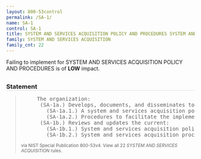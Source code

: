 ```yaml
---
layout: 800-53control
permalink: /SA-1/
name: SA-1
control: SA-1
title: SYSTEM AND SERVICES ACQUISITION POLICY AND PROCEDURES SYSTEM AND SERVICES ACQUISITION
family: SYSTEM AND SERVICES ACQUISITION
family_cnt: 22
---
```

<p class="text-info">Failing to implement for SYSTEM AND SERVICES ACQUISITION POLICY AND PROCEDURES is of <b>LOW</b> impact.</p>

<h3 style="border-bottom:1px solid #ddd;margin:30px 0 8px 0;">Statement</h3>
<blockquote>
<pre>     The organization: 
      (SA-1a.) Develops, documents, and disseminates to [Assignment: organization-defined personnel or roles]: 
        (SA-1a.1.) A system and services acquisition policy that addresses purpose, scope, roles, responsibilities, management commitment, coordination among organizational entities, and compliance; and 
        (SA-1a.2.) Procedures to facilitate the implementation of the system and services acquisition policy and associated system and services acquisition controls; and 
      (SA-1b.) Reviews and updates the current: 
        (SA-1b.1.) System and services acquisition policy [Assignment: organization-defined frequency]; and 
        (SA-1b.2.) System and services acquisition procedures [Assignment: organization-defined frequency]. 
</pre>
<p><small>via NIST Special Publication 800-53v4. View all 22 <i>SYSTEM AND SERVICES ACQUISITION</i> rules. <a href="/cce/ssg/group/$Group_id"><span class="glyphicon glyphicon-link"></span></a> </small></p>
</blockquote>

